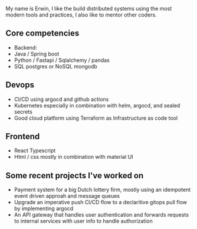 My name is Erwin, I like the build distributed systems using the most modern tools and practices, I also like to mentor other coders.

## Core competencies
* Backend:
* Java / Spring boot
* Python / Fastapi / Sqlalchemy / pandas
* SQL postgres or NoSQL mongodb

## Devops
* CI/CD using argocd and github actions
* Kubernetes especially in combination with helm, argocd, and sealed secrets 
* Good cloud platform using Terraform as Infrastructure as code tool

## Frontend
* React Typescript
* Html / css mostly in combination with material UI

## Some recent projects I've worked on
* Payment system for a big Dutch lottery firm, mostly using an idempotent event driven approah and message queues
* Upgrade an imperative push CI/CD flow to a declaritive gitops pull flow by implementing argocd
* An API gateway that handles user authentication and forwards requests to internal services with user info to handle authorization
